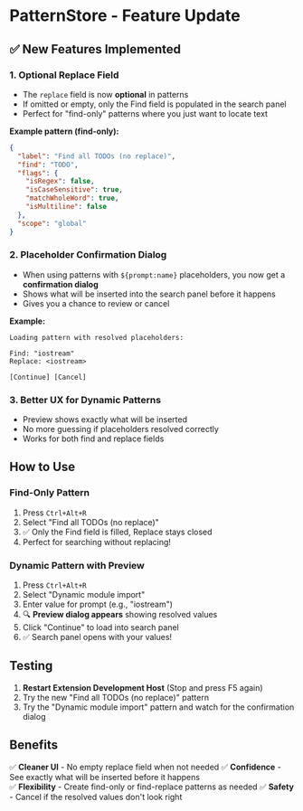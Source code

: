 # PatternStore - Feature Update

## ✅ New Features Implemented

### 1. Optional Replace Field
- The `replace` field is now **optional** in patterns
- If omitted or empty, only the Find field is populated in the search panel
- Perfect for "find-only" patterns where you just want to locate text

**Example pattern (find-only):**
```json
{
  "label": "Find all TODOs (no replace)",
  "find": "TODO",
  "flags": {
    "isRegex": false,
    "isCaseSensitive": true,
    "matchWholeWord": true,
    "isMultiline": false
  },
  "scope": "global"
}
```

### 2. Placeholder Confirmation Dialog
- When using patterns with `${prompt:name}` placeholders, you now get a **confirmation dialog**
- Shows what will be inserted into the search panel before it happens
- Gives you a chance to review or cancel

**Example:**
```
Loading pattern with resolved placeholders:

Find: "iostream"
Replace: <iostream>

[Continue] [Cancel]
```

### 3. Better UX for Dynamic Patterns
- Preview shows exactly what will be inserted
- No more guessing if placeholders resolved correctly
- Works for both find and replace fields

## How to Use

### Find-Only Pattern
1. Press `Ctrl+Alt+R`
2. Select "Find all TODOs (no replace)"
3. ✅ Only the Find field is filled, Replace stays closed
4. Perfect for searching without replacing!

### Dynamic Pattern with Preview
1. Press `Ctrl+Alt+R`
2. Select "Dynamic module import"
3. Enter value for prompt (e.g., "iostream")
4. 🔍 **Preview dialog appears** showing resolved values
5. Click "Continue" to load into search panel
6. ✅ Search panel opens with your values!

## Testing

1. **Restart Extension Development Host** (Stop and press F5 again)
2. Try the new "Find all TODOs (no replace)" pattern
3. Try the "Dynamic module import" pattern and watch for the confirmation dialog

## Benefits

✅ **Cleaner UI** - No empty replace field when not needed
✅ **Confidence** - See exactly what will be inserted before it happens  
✅ **Flexibility** - Create find-only or find-replace patterns as needed
✅ **Safety** - Cancel if the resolved values don't look right
